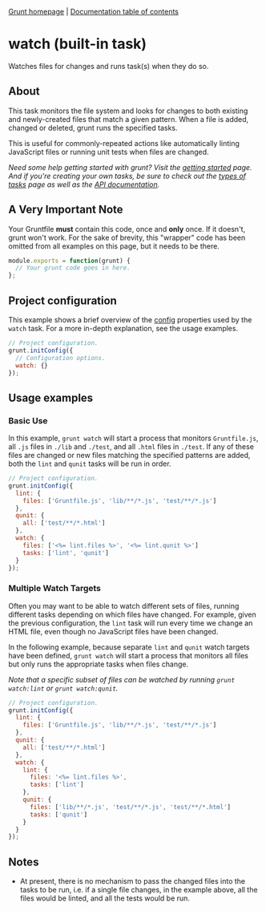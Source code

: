[Grunt homepage](https://github.com/cowboy/grunt) | [Documentation table of contents](toc.md)

# watch (built-in task)

Watches files for changes and runs task(s) when they do so.

## About

This task monitors the file system and looks for changes to both existing and newly-created files that match a given pattern. When a file is added, changed or deleted, grunt runs the specified tasks.

This is useful for commonly-repeated actions like automatically linting JavaScript files or running unit tests when files are changed.

_Need some help getting started with grunt? Visit the [getting started](getting_started.md) page. And if you're creating your own tasks, be sure to check out the [types of tasks](types_of_tasks.md) page as well as the [API documentation](api.md)._

## A Very Important Note
Your Gruntfile **must** contain this code, once and **only** once. If it doesn't, grunt won't work. For the sake of brevity, this "wrapper" code has been omitted from all examples on this page, but it needs to be there.

```javascript
module.exports = function(grunt) {
  // Your grunt code goes in here.
};
```

## Project configuration

This example shows a brief overview of the [config](api_config.md) properties used by the `watch` task. For a more in-depth explanation, see the usage examples.

```javascript
// Project configuration.
grunt.initConfig({
  // Configuration options.
  watch: {}
});
```

## Usage examples

### Basic Use

In this example, `grunt watch` will start a process that monitors `Gruntfile.js`, all `.js` files in `./lib` and `./test`, and all `.html` files in `./test`. If any of these files are changed or new files matching the specified patterns are added, both the `lint` and `qunit` tasks will be run in order.

```javascript
// Project configuration.
grunt.initConfig({
  lint: {
    files: ['Gruntfile.js', 'lib/**/*.js', 'test/**/*.js']
  },
  qunit: {
    all: ['test/**/*.html']
  },
  watch: {
    files: ['<%= lint.files %>', '<%= lint.qunit %>']
    tasks: ['lint', 'qunit']
  }
});
```

### Multiple Watch Targets

Often you may want to be able to watch different sets of files, running different tasks depending on which files have changed. For example, given the previous configuration, the `lint` task will run every time we change an HTML file, even though no JavaScript files have been changed.

In the following example, because separate `lint` and `qunit` watch targets have been defined, `grunt watch` will start a process that monitors all files but only runs the appropriate tasks when files change.

_Note that a specific subset of files can be watched by running `grunt watch:lint` or `grunt watch:qunit`._

```javascript
// Project configuration.
grunt.initConfig({
  lint: {
    files: ['Gruntfile.js', 'lib/**/*.js', 'test/**/*.js']
  },
  qunit: {
    all: ['test/**/*.html']
  },
  watch: {
    lint: {
      files: '<%= lint.files %>',
      tasks: ['lint']
    },
    qunit: {
      files: ['lib/**/*.js', 'test/**/*.js', 'test/**/*.html']
      tasks: ['qunit']
    }
  }
});
```

## Notes

* At present, there is no mechanism to pass the changed files into the tasks to be run, i.e. if a single file changes, in the example above, all the files would be linted, and all the tests would be run.
